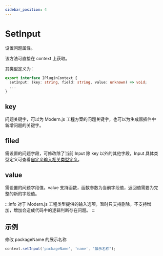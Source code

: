 ```yaml
---
sidebar_position: 4
---
```


# SetInput

设置问题属性。

该方法可直接在 context 上获取。

其类型定义为：

```typescript
export interface IPluginContext {
  setInput: (key: string, field: string, value: unknown) => void;
  ...
}
```

## key

问题关键字，可以为 Modern.js 工程方案的问题关键字，也可以为生成器插件中新增问题的关键字。

## filed

需设置的问题字段，可修改除了当前 Input 除 key 以外的其他字段，Input 具体类型定义可查看[自定义输入相关类型定义](/docs/apis/generator/plugin/input/type)。

## value

需设置的问题字段值。value 支持函数，函数参数为当前字段值，返回值需要为完整的新的字段值。

:::info
对于 Modern.js 工程类型提供的输入选项，暂时只支持删除，不支持增加，增加会造成代码中的逻辑判断存在问题。
:::

## 示例

修改 packageName 的展示名称

```typescript
context.setInput('packageName', 'name', "展示名称");
```